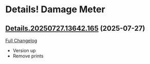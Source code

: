 # Details! Damage Meter

## [Details.20250727.13642.165](https://github.com/Tercioo/Details-Damage-Meter/tree/Details.20250727.13642.165) (2025-07-27)
[Full Changelog](https://github.com/Tercioo/Details-Damage-Meter/compare/Details.20250727.13641.165...Details.20250727.13642.165) 

- Version up  
- Remove prints  
